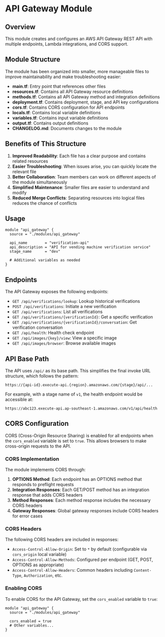 # API Gateway Module

## Overview
This module creates and configures an AWS API Gateway REST API with multiple endpoints, Lambda integrations, and CORS support.

## Module Structure
The module has been organized into smaller, more manageable files to improve maintainability and make troubleshooting easier:

- **main.tf**: Entry point that references other files
- **resources.tf**: Contains all API Gateway resource definitions
- **methods.tf**: Contains all API Gateway method and integration definitions
- **deployment.tf**: Contains deployment, stage, and API key configurations
- **cors.tf**: Contains CORS configuration for API endpoints
- **locals.tf**: Contains local variable definitions
- **variables.tf**: Contains input variable definitions
- **output.tf**: Contains output definitions
- **CHANGELOG.md**: Documents changes to the module

## Benefits of This Structure

1. **Improved Readability**: Each file has a clear purpose and contains related resources
2. **Easier Troubleshooting**: When issues arise, you can quickly locate the relevant file
3. **Better Collaboration**: Team members can work on different aspects of the module simultaneously
4. **Simplified Maintenance**: Smaller files are easier to understand and modify
5. **Reduced Merge Conflicts**: Separating resources into logical files reduces the chance of conflicts

## Usage

```hcl
module "api_gateway" {
  source = "./modules/api_gateway"
  
  api_name        = "verification-api"
  api_description = "API for vending machine verification service"
  stage_name      = "dev"
  
  # Additional variables as needed
}
```

## Endpoints

The API Gateway exposes the following endpoints:

- `GET /api/verifications/lookup`: Lookup historical verifications
- `POST /api/verifications`: Initiate a new verification
- `GET /api/verifications`: List all verifications
- `GET /api/verifications/{verificationId}`: Get a specific verification
- `GET /api/verifications/{verificationId}/conversation`: Get verification conversation
- `GET /api/health`: Health check endpoint
- `GET /api/images/{key}/view`: View a specific image
- `GET /api/images/browser`: Browse available images

## API Base Path

The API uses `/api/` as its base path. This simplifies the final invoke URL structure, which follows the pattern:
```
https://{api-id}.execute-api.{region}.amazonaws.com/{stage}/api/...
```

For example, with a stage name of `v1`, the health endpoint would be accessible at:
```
https://abc123.execute-api.ap-southeast-1.amazonaws.com/v1/api/health
```

## CORS Configuration

CORS (Cross-Origin Resource Sharing) is enabled for all endpoints when the `cors_enabled` variable is set to `true`. This allows browsers to make cross-origin requests to the API.

### CORS Implementation

The module implements CORS through:

1. **OPTIONS Method**: Each endpoint has an OPTIONS method that responds to preflight requests
2. **Integration Responses**: Each GET/POST method has an integration response that adds CORS headers
3. **Method Responses**: Each method response includes the necessary CORS headers
4. **Gateway Responses**: Global gateway responses include CORS headers for error cases

### CORS Headers

The following CORS headers are included in responses:

- `Access-Control-Allow-Origin`: Set to `*` by default (configurable via `cors_origin` local variable)
- `Access-Control-Allow-Methods`: Configured per endpoint (GET, POST, OPTIONS as appropriate)
- `Access-Control-Allow-Headers`: Common headers including `Content-Type`, `Authorization`, etc.

### Enabling CORS

To enable CORS for the API Gateway, set the `cors_enabled` variable to `true`:

```hcl
module "api_gateway" {
  source = "./modules/api_gateway"
  
  cors_enabled = true
  # Other variables...
}
```